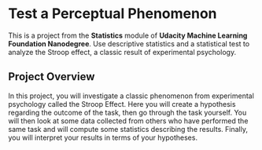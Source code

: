# Test a Perceptual Phenomenon
This is a project from the **Statistics** module of **Udacity Machine Learning Foundation Nanodegree**. Use descriptive statistics and a statistical test to analyze the Stroop effect, a classic result of experimental psychology.

## Project Overview 
In this project, you will investigate a classic phenomenon from experimental psychology called the Stroop Effect. Here you will create a hypothesis regarding the outcome of the task, then go through the task yourself. You will then look at some data collected from others who have performed the same task and will compute some statistics describing the results. Finally, you will interpret your results in terms of your hypotheses.

